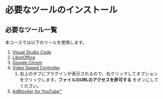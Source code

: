 必要なツールのインストール
==============================

必要なツール一覧
------------------------------

本コースでは以下のツールを使用します。

1. [Visual Studio Code](http://172.16.7.40/advtech-docs/docs/seminars/development_environment/vscode/)
1. [LibreOffice](http://172.16.7.40/advtech-docs/docs/seminars/development_environment/libreoffice/)
1. [Google Chrom](https://support.google.com/chrome/answer/95346?co=GENIE.Platform%3DDesktop&hl=ja)
1. [Video Speed Controller](https://chrome.google.com/webstore/detail/video-speed-controller/nffaoalbilbmmfgbnbgppjihopabppdk?hl=ja)
    1. 右上のタブにプラグインが表示されるので、右クリックしてオプションをクリックします。**ファイルのURLのアクセスを許可する** をオンにしてください。
1. [AdBlocker for YouTube™](https://chrome.google.com/webstore/detail/adblocker-for-youtube/naihbfkjlampnpbnohcehoedklmejhmh/related?hl=ja)
